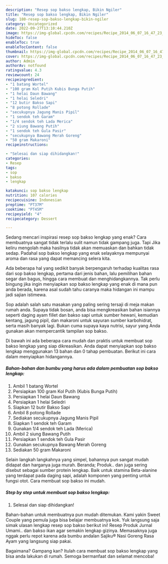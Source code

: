 ```yaml
---
description: "Resep sop bakso lengkap, Bikin Ngiler"
title: "Resep sop bakso lengkap, Bikin Ngiler"
slug: 180-resep-sop-bakso-lengkap-bikin-ngiler
category: Uncategorized
date: 2022-09-27T13:10:44.210Z
image: https://img-global.cpcdn.com/recipes/Recipe_2014_06_07_16_47_23_337_664558/680x482cq70/sop-bakso-lengkap-foto-resep-utama.jpg
hideToc: false
enableToc: true
enableTocContent: false
thumbnail: https://img-global.cpcdn.com/recipes/Recipe_2014_06_07_16_47_23_337_664558/680x482cq70/sop-bakso-lengkap-foto-resep-utama.jpg
cover: https://img-global.cpcdn.com/recipes/Recipe_2014_06_07_16_47_23_337_664558/680x482cq70/sop-bakso-lengkap-foto-resep-utama.jpg
author: Admin
authorAv: notfound
ratingvalue: 4.3
reviewcount: 24
recipeingredient:
- "1 batang Wortel"
- "100 gram Kol Putih Kubis Bunga Putih"
- "1 helai Daun Bawang"
- "1 helai Seledri"
- "12 butir Bakso Sapi"
- "8 potong Rollade"
- "secukupnya Jagung Manis Pipil"
- "1 sendok teh Garam"
- "1/4 sendok teh Lada Merica"
- "2 siung Bawang Putih"
- "1 sendok teh Gula Pasir"
- "secukupnya Bawang Merah Goreng"
- "50 gram Makaroni"
recipeinstructions:

- "Selesai dan siap dihidangkan!"
categories:
- Resep
tags:
- sop
- bakso
- lengkap

katakunci: sop bakso lengkap 
nutrition: 107 calories
recipecuisine: Indonesian
preptime: "PT37M"
cooktime: "PT45M"
recipeyield: "4"
recipecategory: Dessert

---
```



Sedang mencari inspirasi resep sop bakso lengkap yang enak? Cara membuatnya sangat tidak terlalu sulit namun tidak gampang juga. Tapi Jika keliru mengolah maka hasilnya tidak akan memuaskan dan bahkan tidak sedap. Padahal sop bakso lengkap yang enak selayaknya mempunyai aroma dan rasa yang dapat memancing selera kita.


Ada beberapa hal yang sedikit banyak berpengaruh terhadap kualitas rasa dari sop bakso lengkap, pertama dari jenis bahan, lalu pemilihan bahan segar dan bagus, hingga cara membuat dan menghidangkannya. Tak perlu bingung jika ingin menyiapkan sop bakso lengkap yang enak di mana pun anda berada, karena asal sudah tahu caranya maka hidangan ini mampu jadi sajian istimewa.

Sop adalah salah satu masakan yang paling sering tersaji di meja makan rumah anda. Supaya tidak bosan, anda bisa mengkreasikan bahan isiannya seperti daging ayam fillet dan bakso sapi untuk sumber hewani, kemudian kentang, jagung pipil, dan makaroni untuk sayuran sumber karbohidrat, serta masih banyak lagi. Bukan cuma supaya kaya nutrisi, sayur yang Anda gunakan akan mempercantik tampilan sop bakso.


Di bawah ini ada beberapa cara mudah dan praktis untuk membuat sop bakso lengkap yang siap dikreasikan. Anda dapat menyiapkan sop bakso lengkap menggunakan 13 bahan dan 0 tahap pembuatan. Berikut ini cara dalam menyiapkan hidangannya.

<!--inarticleads1-->

##### Bahan-bahan dan bumbu yang harus ada dalam pembuatan sop bakso lengkap:

1. Ambil 1 batang Wortel
1. Persiapkan 100 gram Kol Putih (Kubis Bunga Putih)
1. Persiapkan 1 helai Daun Bawang
1. Persiapkan 1 helai Seledri
1. Siapkan 12 butir Bakso Sapi
1. Ambil 8 potong Rollade
1. Sediakan secukupnya Jagung Manis Pipil
1. Siapkan 1 sendok teh Garam
1. Gunakan 1/4 sendok teh Lada (Merica)
1. Ambil 2 siung Bawang Putih
1. Persiapkan 1 sendok teh Gula Pasir
1. Gunakan secukupnya Bawang Merah Goreng
1. Sediakan 50 gram Makaroni


Selain langkah langkahnya yang simpel, bahannya pun sangat mudah didapat dan harganya juga murah. Beranda; Produk.. dan juga sering disebut sebagai sumber protein lengkap. Baik untuk stamina Beta-alanine yang terdapat pada daging sapi, adalah komponen yang penting untuk fungsi otot. Cara membuat sop bakso ini mudah. 

<!--inarticleads2-->

##### Step by step untuk membuat sop bakso lengkap:


1. Selesai dan siap dihidangkan!

Bahan-bahan untuk membuatnya pun mudah ditemukan. Kami yakin Sweet Couple yang pemula juga bisa belajar membuatnya kok. Yuk langsung saja simak ulasan lengkap resep sop bakso berikut ini! Resep Produk Jurnal Umami.. dan bakso ikan agar semakin lengkap gizinya. Memasaknya juga nggak perlu repot karena ada bumbu andalan Sajiku® Nasi Goreng Rasa Ayam yang langsung siap pakai. 

Bagaimana? Gampang kan? Itulah cara membuat sop bakso lengkap yang bisa anda lakukan di rumah. Semoga bermanfaat dan selamat mencoba!
